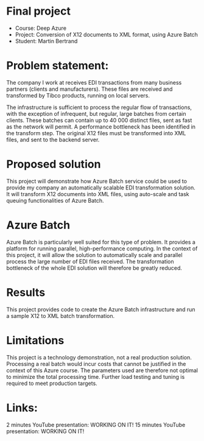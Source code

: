 # Final project
- Course: Deep Azure
- Project: Conversion of X12 documents to XML format, using Azure Batch
- Student: Martin Bertrand

# Problem statement:

The company I work at receives EDI transactions from many business partners (clients and manufacturers).  These files are received and transformed by Tibco products, running on local servers.  

The infrastructure is sufficient to process the regular flow of transactions, with the exception of infrequent, but regular, large batches from certain clients.  These batches can contain up to 40 000 distinct files, sent as fast as the network will permit.  A performance bottleneck has been identified in the transform step.  The original X12 files must be transformed into XML files, and sent to the backend server.

# Proposed solution

This project will demonstrate how Azure Batch service could be used to provide my company an automatically scalable EDI transformation solution.  It will transform X12 documents into XML files, using auto-scale and task queuing functionalities of Azure Batch.

# Azure Batch

Azure Batch is particularly well suited for this type of problem.  It provides a platform for running parallel, high-performance computing.  In the context of this project, it will allow the solution to automatically scale and parallel process the large number of EDI files received.  The transformation bottleneck of the whole EDI solution will therefore be greatly reduced.

# Results

This project provides code to create the Azure Batch infrastructure and run a sample X12 to XML batch transformation.  

# Limitations

This project is a technology demonstration, not a real production solution.  Processing a real batch would incur costs that cannot be justified in the context of this Azure course.  The parameters used are therefore not optimal to minimize the total processing time.  Further load testing and tuning is required to meet production targets.

# Links:

2 minutes YouTube presentation: WORKING ON IT!
15 minutes YouTube presentation: WORKING ON IT!
